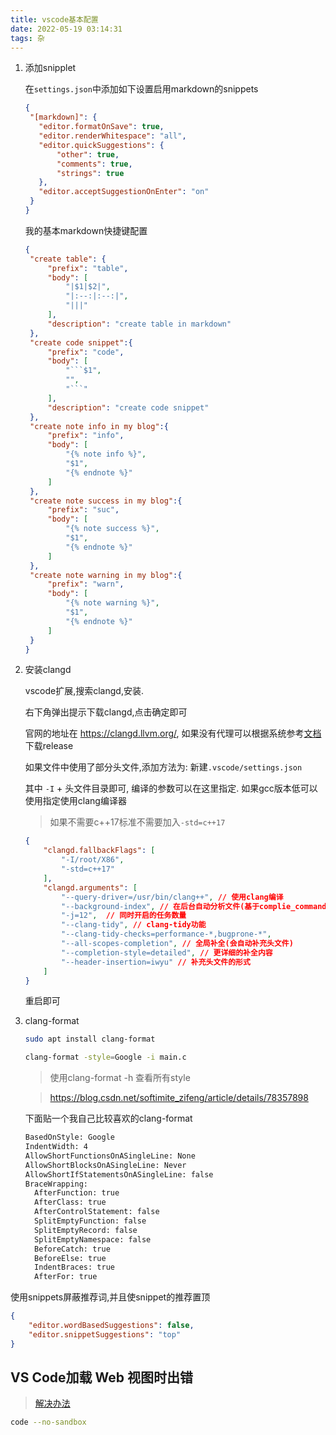 ```yaml
---
title: vscode基本配置
date: 2022-05-19 03:14:31
tags: 杂
---
```


1. 添加snipplet

   在`settings.json`中添加如下设置启用markdown的snippets

   ```json
   {
    "[markdown]": {
      "editor.formatOnSave": true,
      "editor.renderWhitespace": "all",
      "editor.quickSuggestions": {
          "other": true,
          "comments": true,
          "strings": true
      },
      "editor.acceptSuggestionOnEnter": "on"
    }
   }
   ```

   我的基本markdown快捷键配置

   ```json
   {
	"create table": {
		"prefix": "table",
		"body": [
			"|$1|$2|",
			"|:--:|:--:|",
			"|||"
		],
		"description": "create table in markdown"
	},
	"create code snippet":{
		"prefix": "code",
		"body": [
			"```$1",
			"",
			"```"
		],
		"description": "create code snippet"
	},
	"create note info in my blog":{
		"prefix": "info",
		"body": [
			"{% note info %}",
			"$1",
			"{% endnote %}"
		]
	},
	"create note success in my blog":{
		"prefix": "suc",
		"body": [
			"{% note success %}",
			"$1",
			"{% endnote %}"
		]
	},
	"create note warning in my blog":{
		"prefix": "warn",
		"body": [
			"{% note warning %}",
			"$1",
			"{% endnote %}"
		]
	}
   }
   ```

2. 安装clangd

   vscode扩展,搜索clangd,安装.

   右下角弹出提示下载clangd,点击确定即可

   官网的地址在 https://clangd.llvm.org/, 如果没有代理可以根据系统参考[文档](https://clangd.llvm.org/installation)下载release

   如果文件中使用了部分头文件,添加方法为: 新建`.vscode/settings.json`

   其中 `-I` + 头文件目录即可, 编译的参数可以在这里指定. 如果gcc版本低可以使用指定使用clang编译器

   > 如果不需要c++17标准不需要加入`-std=c++17`

   ```json
   {
       "clangd.fallbackFlags": [
           "-I/root/X86",
           "-std=c++17"
       ],
       "clangd.arguments": [
           "--query-driver=/usr/bin/clang++", // 使用clang编译
           "--background-index", // 在后台自动分析文件(基于complie_commands)
           "-j=12",  // 同时开启的任务数量
           "--clang-tidy", // clang-tidy功能
           "--clang-tidy-checks=performance-*,bugprone-*",
           "--all-scopes-completion", // 全局补全(会自动补充头文件)
           "--completion-style=detailed", // 更详细的补全内容
           "--header-insertion=iwyu" // 补充头文件的形式
       ]
   }
   ```

   重启即可

3. clang-format

   ```bash
   sudo apt install clang-format
   ```

   ```bash
   clang-format -style=Google -i main.c
   ```

   > 使用clang-format -h 查看所有style

   > https://blog.csdn.net/softimite_zifeng/article/details/78357898

   下面贴一个我自己比较喜欢的clang-format

   ```txt
   BasedOnStyle: Google
   IndentWidth: 4
   AllowShortFunctionsOnASingleLine: None
   AllowShortBlocksOnASingleLine: Never
   AllowShortIfStatementsOnASingleLine: false
   BraceWrapping:
     AfterFunction: true
     AfterClass: true
     AfterControlStatement: false
     SplitEmptyFunction: false
     SplitEmptyRecord: false
     SplitEmptyNamespace: false
     BeforeCatch: true
     BeforeElse: true
     IndentBraces: true
     AfterFor: true
   ```

使用snippets屏蔽推荐词,并且使snippet的推荐置顶

```json
{
    "editor.wordBasedSuggestions": false,
    "editor.snippetSuggestions": "top"
}
```

## VS Code加载 Web 视图时出错

> [解决办法](https://blog.csdn.net/GMT_C/article/details/125405459)

```bash
code --no-sandbox
```
